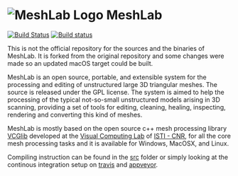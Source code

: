 # ![MeshLab Logo](src/meshlab/images/eye64.png) MeshLab

[![Build Status](https://travis-ci.org/cnr-isti-vclab/meshlab.svg?branch=master)](https://travis-ci.org/cnr-isti-vclab/meshlab)
[![Build status](https://ci.appveyor.com/api/projects/status/bdxm2m4n5ud7vm47?svg=true)](https://ci.appveyor.com/project/cignoni/meshlab)

This is not the official repository for the sources and the binaries of MeshLab. 
It is forked from the original repository and some changes were made so an updated macOS target could be built.

MeshLab is an open source, portable, and extensible system for the processing and editing of unstructured large 3D triangular meshes. The source is released under the GPL license.
The system is aimed to help the processing of the typical not-so-small unstructured models arising in 3D scanning, providing a set of tools for editing, cleaning, healing, inspecting, rendering and converting this kind of meshes. 

MeshLab is mostly based on the open source c++ mesh processing library [VCGlib](http://www.vcglib.net) developed at the [Visual Computing Lab](http://vcg.isti.cnr.it) of [ISTI - CNR](http://www.isti.cnr.it), for all the core mesh processing tasks and it is available for Windows, MacOSX, and Linux. 

Compiling instruction can be found in the [src](https://github.com/cnr-isti-vclab/meshlab/tree/master/src) folder or simply looking at the continous integration setup on [travis](https://travis-ci.org/cnr-isti-vclab/meshlab/builds) and [appveyor](https://ci.appveyor.com/project/cignoni/meshlab/history).
 
